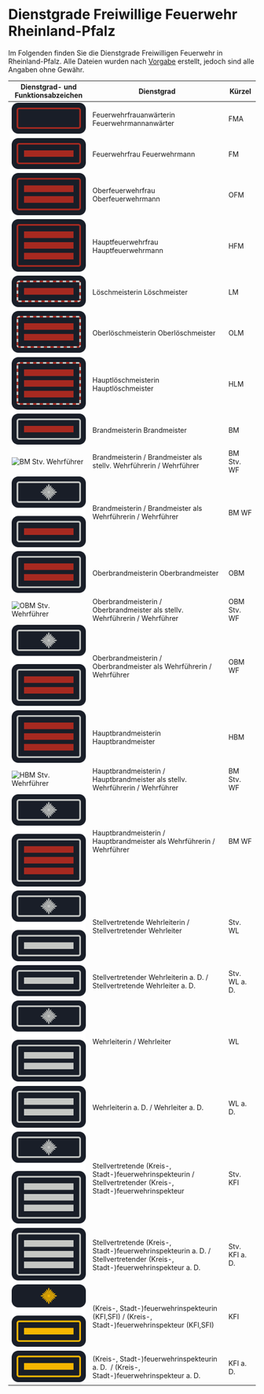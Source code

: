 # Dienstgrade Freiwillige Feuerwehr Rheinland-Pfalz

Im Folgenden finden Sie die Dienstgrade Freiwilligen Feuerwehr in Rheinland-Pfalz. Alle Dateien wurden nach [Vorgabe](https://lfks.rlp.de/fileadmin/LFKS/Downloads/Gesetze/Dienstgrad-funktionsabzeichen-20090126.pdf "Dienstgrad- und Funktionsabzeichen der Feuerwehr 26.01.2009") erstellt, jedoch sind alle Angaben ohne Gewähr.

| Dienstgrad- und Funktionsabzeichen | Dienstgrad | Kürzel |
| --- | --- | --- |
| ![FMA](https://github.com/FWdesignsDE/Dienstgrade-FF-RLP/blob/main/FMA.svg) | Feuerwehrfrauanwärterin Feuerwehrmannanwärter | FMA |
| ![FM](https://github.com/FWdesignsDE/Dienstgrade-FF-RLP/blob/main/FM.svg) | Feuerwehrfrau Feuerwehrmann | FM  |
| ![OFM](https://github.com/FWdesignsDE/Dienstgrade-FF-RLP/blob/main/OFM.svg) | Oberfeuerwehrfrau Oberfeuerwehrmann | OFM |
| ![HFM](https://github.com/FWdesignsDE/Dienstgrade-FF-RLP/blob/main/HFM.svg) | Hauptfeuerwehrfrau Hauptfeuerwehrmann | HFM |
| ![LM](https://github.com/FWdesignsDE/Dienstgrade-FF-RLP/blob/main/LM.svg) | Löschmeisterin Löschmeister | LM  |
| ![OLM](https://github.com/FWdesignsDE/Dienstgrade-FF-RLP/blob/main/OLM.svg) | Oberlöschmeisterin Oberlöschmeister | OLM |
| ![HLM](https://github.com/FWdesignsDE/Dienstgrade-FF-RLP/blob/main/HLM.svg) | Hauptlöschmeisterin Hauptlöschmeister | HLM |
| ![BM](https://github.com/FWdesignsDE/Dienstgrade-FF-RLP/blob/main/BM.svg) | Brandmeisterin Brandmeister | BM  |
| ![BM Stv. Wehrführer](https://github.com/FWdesignsDE/Dienstgrade-FF-RLP/blob/main/BM%20Stv.%20Wehrf%C3%BChrer.svg) | Brandmeisterin / Brandmeister als stellv. Wehrführerin / Wehrführer | BM Stv. WF |
| ![BM Wehrführer](https://github.com/FWdesignsDE/Dienstgrade-FF-RLP/blob/main/BM%20Wehrf%C3%BChrer.svg) | Brandmeisterin / Brandmeister als Wehrführerin / Wehrführer | BM WF |
| ![OBM](https://github.com/FWdesignsDE/Dienstgrade-FF-RLP/blob/main/OBM.svg) | Oberbrandmeisterin Oberbrandmeister | OBM |
| ![OBM Stv. Wehrführer](https://github.com/FWdesignsDE/Dienstgrade-FF-RLP/blob/main/OBM%20Stv.%20Wehrf%C3%BChrer.svg) | Oberbrandmeisterin / Oberbrandmeister als stellv. Wehrführerin / Wehrführer | OBM Stv. WF |
| ![OBM Wehrführer](https://github.com/FWdesignsDE/Dienstgrade-FF-RLP/blob/main/OBM%20Wehrf%C3%BChrer.svg) | Oberbrandmeisterin / Oberbrandmeister als Wehrführerin / Wehrführer | OBM WF |
| ![HBM](https://github.com/FWdesignsDE/Dienstgrade-FF-RLP/blob/main/HBM.svg) | Hauptbrandmeisterin Hauptbrandmeister | HBM |
| ![HBM Stv. Wehrführer](https://github.com/FWdesignsDE/Dienstgrade-FF-RLP/blob/main/HBM%20Stv.%20Wehrf%C3%BChrer.svg) | Hauptbrandmeisterin / Hauptbrandmeister als stellv. Wehrführerin / Wehrführer | BM Stv. WF |
| ![HBM Wehrführer](https://github.com/FWdesignsDE/Dienstgrade-FF-RLP/blob/main/HBM%20Wehrf%C3%BChrer.svg) | Hauptbrandmeisterin / Hauptbrandmeister als Wehrführerin / Wehrführer | BM WF |
| ![stv. Wehrleiter](https://github.com/FWdesignsDE/Dienstgrade-FF-RLP/blob/main/stv.%20Wehrleiter.svg) | Stellvertretende Wehrleiterin / Stellvertretender Wehrleiter | Stv. WL |
| ![stv. Wehrleiter a. D.](https://github.com/FWdesignsDE/Dienstgrade-FF-RLP/blob/main/stv.%20Wehrleiter%20a.%20D..svg) | Stellvertretender Wehrleiterin a. D. / Stellvertretende Wehrleiter a. D. | Stv. WL a. D. |
| ![Wehrleiter](https://github.com/FWdesignsDE/Dienstgrade-FF-RLP/blob/main/Wehrleiter.svg) | Wehrleiterin / Wehrleiter | WL  |
| ![Wehrleiter a. D.](https://github.com/FWdesignsDE/Dienstgrade-FF-RLP/blob/main/Wehrleiter%20a.%20D..svg) | Wehrleiterin a. D. / Wehrleiter a. D. | WL a. D. |
| ![stv. Kreisfeuerwehrinspekteur](https://github.com/FWdesignsDE/Dienstgrade-FF-RLP/blob/main/stv.%20Kreisfeuerwehrinspekteur.svg) | Stellvertretende (Kreis-, Stadt-)feuerwehrinspekteurin / Stellvertretender (Kreis-, Stadt-)feuerwehrinspekteur | Stv. KFI |
| ![stv. Kreisfeuerwehrinspekteur a. D.](https://github.com/FWdesignsDE/Dienstgrade-FF-RLP/blob/main/stv.%20Kreisfeuerwehrinspekteur%20a.%20D..svg) | Stellvertretende (Kreis-, Stadt-)feuerwehrinspekteurin a. D. / Stellvertretender (Kreis-, Stadt-)feuerwehrinspekteur a. D. | Stv. KFI a. D. |
| ![Kreisfeuerwehrinspekteur](https://github.com/FWdesignsDE/Dienstgrade-FF-RLP/blob/main/Kreisfeuerwehrinspekteur.svg) | (Kreis-, Stadt-)feuerwehrinspekteurin (KFI,SFI) / (Kreis-, Stadt-)feuerwehrinspekteur (KFI,SFI) | KFI |
| ![Kreisfeuerwehrinspekteur a. D.](https://github.com/FWdesignsDE/Dienstgrade-FF-RLP/blob/main/Kreisfeuerwehrinspekteur%20a.%20D.svg) | (Kreis-, Stadt-)feuerwehrinspekteurin a. D.  / (Kreis-, Stadt-)feuerwehrinspekteur a. D. | KFI a. D. |
